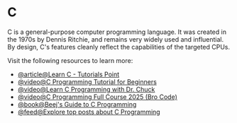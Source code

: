 # C

C is a general-purpose computer programming language. It was created in the 1970s by Dennis Ritchie, and remains very widely used and influential. By design, C's features cleanly reflect the capabilities of the targeted CPUs.

Visit the following resources to learn more:

- [@article@Learn C - Tutorials Point](https://www.tutorialspoint.com/cprogramming/index.htm)
- [@video@C Programming Tutorial for Beginners](https://www.youtube.com/watch?v=KJgsSFOSQv0)
- [@video@Learn C Programming with Dr. Chuck](https://www.youtube.com/watch?v=j-_s8f5K30I)
- [@video@C Programming Full Course 2025 (Bro Code)](https://youtu.be/xND0t1pr3KY?si=sy-Xzz7JHMqS6ruA)
- [@book@Beej's Guide to C Programming](https://beej.us/guide/bgc/)
- [@feed@Explore top posts about C Programming](https://app.daily.dev/tags/c?ref=roadmapsh)
